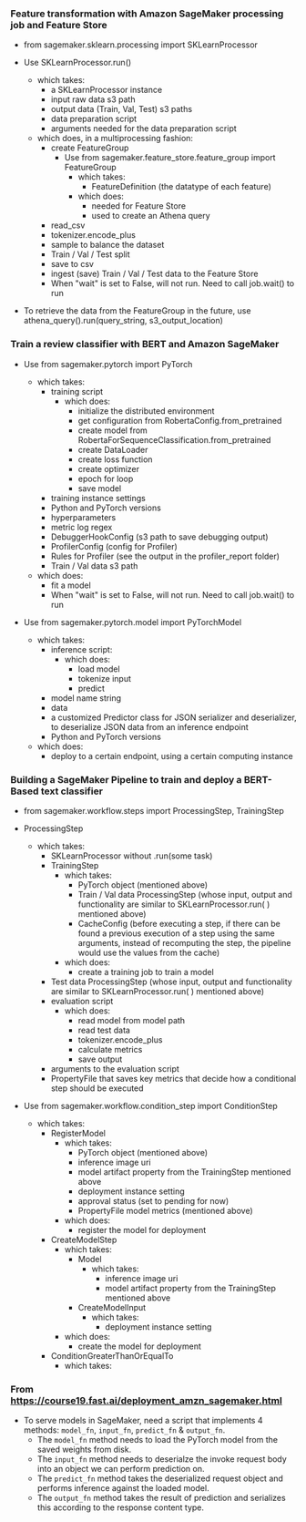 ### Feature transformation with Amazon SageMaker processing job and Feature Store

- from sagemaker.sklearn.processing import SKLearnProcessor
- Use SKLearnProcessor.run()
    - which takes:
        - a SKLearnProcessor instance
        - input raw data s3 path
        - output data (Train, Val, Test) s3 paths
        - data preparation script
        - arguments needed for the data preparation script
    - which does, in a multiprocessing fashion:
        - create FeatureGroup
            - Use from sagemaker.feature_store.feature_group import FeatureGroup
                - which takes:
                    - FeatureDefinition (the datatype of each feature)
                - which does:
                    - needed for Feature Store
                    - used to create an Athena query
        - read_csv
        - tokenizer.encode_plus
        - sample to balance the dataset
        - Train / Val / Test split
        - save to csv
        - ingest (save) Train / Val / Test data to the Feature Store
        - When "wait" is set to False, will not run. Need to call job.wait() to run

- To retrieve the data from the FeatureGroup in the future, use athena_query().run(query_string, s3_output_location)

### Train a review classifier with BERT and Amazon SageMaker

- Use from sagemaker.pytorch import PyTorch
    - which takes:
        - training script
            - which does:
                - initialize the distributed environment
                - get configuration from RobertaConfig.from_pretrained
                - create model from RobertaForSequenceClassification.from_pretrained
                - create DataLoader
                - create loss function
                - create optimizer
                - epoch for loop
                - save model
        - training instance settings
        - Python and PyTorch versions
        - hyperparameters
        - metric log regex
        - DebuggerHookConfig (s3 path to save debugging output)
        - ProfilerConfig (config for Profiler)
        - Rules for Profiler (see the output in the profiler_report folder)
        - Train / Val data s3 path
    - which does:
        - fit a model
        - When "wait" is set to False, will not run. Need to call job.wait() to run

- Use from sagemaker.pytorch.model import PyTorchModel
    - which takes:
        - inference script:
            - which does:
                - load model
                - tokenize input
                - predict 
        - model name string
        - data
        - a customized Predictor class for JSON serializer and deserializer, to deserialize JSON data from an inference endpoint
        - Python and PyTorch versions
    - which does:
        - deploy to a certain endpoint, using a certain computing instance

### Building a SageMaker Pipeline to train and deploy a BERT-Based text classifier

- from sagemaker.workflow.steps import ProcessingStep, TrainingStep
- ProcessingStep
    - which takes:
        - SKLearnProcessor without .run(some task)
        - TrainingStep
            - which takes:
                - PyTorch object (mentioned above)
                - Train / Val data ProcessingStep (whose input, output and functionality are similar to SKLearnProcessor.run( ) mentioned above)
                - CacheConfig (before executing a step, if there can be found a previous execution of a step using the same arguments, instead of recomputing the step, the pipeline would use the values from the cache)
            - which does:
                - create a training job to train a model
        - Test data ProcessingStep (whose input, output and functionality are similar to SKLearnProcessor.run( ) mentioned above)
        - evaluation script
            - which does:
                - read model from model path
                - read test data
                - tokenizer.encode_plus
                - calculate metrics
                - save output
        - arguments to the evaluation script
        - PropertyFile that saves key metrics that decide how a conditional step should be executed
        

- Use from sagemaker.workflow.condition_step import ConditionStep
    - which takes:
        - RegisterModel
            - which takes:
                - PyTorch object (mentioned above)
                - inference image uri
                - model artifact property from the TrainingStep mentioned above
                - deployment instance setting
                - approval status (set to pending for now) 
                - PropertyFile model metrics (mentioned above)
            - which does:
                - register the model for deployment
         - CreateModelStep
             - which takes:
                 - Model
                     - which takes:
                         - inference image uri
                         - model artifact property from the TrainingStep mentioned above
                 - CreateModelInput
                     - which takes:
                         - deployment instance setting
             - which does:
                 - create the model for deployment
         - ConditionGreaterThanOrEqualTo
             - which takes:
             
   
 


       



### From https://course19.fast.ai/deployment_amzn_sagemaker.html

- To serve models in SageMaker, need a script that implements 4 methods: `model_fn`, `input_fn`, `predict_fn` & `output_fn`.
    - The `model_fn` method needs to load the PyTorch model from the saved weights from disk.
    - The `input_fn` method needs to deserialze the invoke request body into an object we can perform prediction on.
    - The `predict_fn` method takes the deserialized request object and performs inference against the loaded model.
    - The `output_fn` method takes the result of prediction and serializes this according to the response content type.
